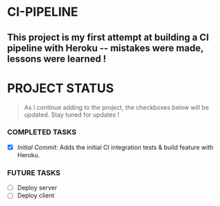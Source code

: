 # CI-PIPELINE

This project is my first attempt at building a CI pipeline with Heroku -- mistakes were made, lessons were learned ! 
--- 
# PROJECT STATUS
> As I continue adding to the project, the checkboxes below will be updated. Stay tuned for updates ! 
### COMPLETED TASKS
- [x] *Initial Commit:* Adds the initial CI integration tests & build feature with Heroku.
### FUTURE TASKS
- [ ] Deploy server
- [ ] Deploy client
